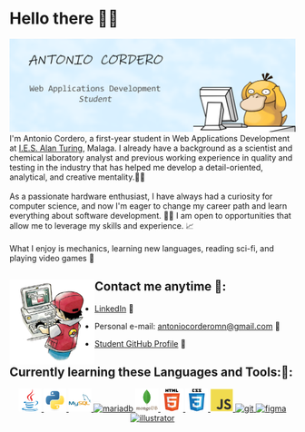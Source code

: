 # Hello there 👋😄

<img src="https://github.com/antcordero/antcordero/blob/main/github-Readme-images/banner.png" alt="banner that says Antonio Cordero - Web Applications Development Student">
I'm Antonio Cordero, a first-year student in Web Applications Development at <a href="https://fp.iescampanillas.com/">I.E.S. Alan Turing</a>, Malaga. I already have a background as a scientist and chemical laboratory analyst and previous working experience in quality and testing in the industry that has helped me develop a detail-oriented, analytical, and creative mentality.👨‍🔬
<br></br>
As a passionate hardware enthusiast, I have always had a curiosity for computer science, and now I'm eager to change my career path and learn everything about software development. 🧑‍💻 I am open to opportunities that allow me to leverage my skills and experience. 📈
<br></br>
What I enjoy is mechanics, learning new languages, reading sci-fi, and playing video games 👾

## Contact me anytime 🫡: <img align="left" width="150" height="150" src="https://github.com/antcordero/antcordero/blob/main/github-Readme-images/red-in-a-pc.png">

- <a href="https://www.linkedin.com/in/antcordero/">LinkedIn</a> 💼
- Personal e-mail: antoniocorderomn@gmail.com 📩
  
- <a href="https://github.com/AntonioCorderoMolina">Student GitHub Profile</a> 👾

## Currently learning these Languages and Tools:📝:
<p align="center">
  <a href="https://www.java.com" target="_blank" rel="noreferrer"> <img src="https://raw.githubusercontent.com/devicons/devicon/master/icons/java/java-original.svg" alt="java" width="40" height="40"/> </a>
  <a href="https://www.python.org" target="_blank" rel="noreferrer"> <img src="https://raw.githubusercontent.com/devicons/devicon/master/icons/python/python-original.svg" alt="python" width="40" height="40"/> </a>
  <a href="https://www.mysql.com/" target="_blank" rel="noreferrer"> <img src="https://raw.githubusercontent.com/devicons/devicon/master/icons/mysql/mysql-original-wordmark.svg" alt="mysql" width="40" height="40"/> </a>
  <a href="https://mariadb.org/" target="_blank" rel="noreferrer"> <img src="https://www.vectorlogo.zone/logos/mariadb/mariadb-icon.svg" alt="mariadb" width="40" height="40"/> </a>
  <a href="https://www.mongodb.com/" target="_blank" rel="noreferrer"> <img src="https://raw.githubusercontent.com/devicons/devicon/master/icons/mongodb/mongodb-original-wordmark.svg" alt="mongodb" width="40" height="40"/> </a>
  <a href="https://www.w3.org/html/" target="_blank" rel="noreferrer"> <img src="https://raw.githubusercontent.com/devicons/devicon/master/icons/html5/html5-original-wordmark.svg" alt="html5" width="40" height="40"/> </a>
  <a href="https://www.w3schools.com/css/" target="_blank" rel="noreferrer"> <img src="https://raw.githubusercontent.com/devicons/devicon/master/icons/css3/css3-original-wordmark.svg" alt="css3" width="40" height="40"/> </a>
  <a href="https://developer.mozilla.org/en-US/docs/Web/JavaScript" target="_blank" rel="noreferrer"> <img src="https://raw.githubusercontent.com/devicons/devicon/master/icons/javascript/javascript-original.svg" alt="javascript" width="40" height="40"/> </a>
  <a href="https://git-scm.com/" target="_blank" rel="noreferrer"> <img src="https://www.vectorlogo.zone/logos/git-scm/git-scm-icon.svg" alt="git" width="40" height="40"/> </a>
  <a href="https://www.figma.com/" target="_blank" rel="noreferrer"> <img src="https://www.vectorlogo.zone/logos/figma/figma-icon.svg" alt="figma" width="40" height="40"/> </a>
  <a href="https://www.adobe.com/in/products/illustrator.html" target="_blank" rel="noreferrer"> <img src="https://www.vectorlogo.zone/logos/adobe_illustrator/adobe_illustrator-icon.svg" alt="illustrator" width="40" height="40"/> </a>
</p>
